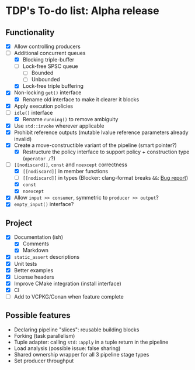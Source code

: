 # TDP's To-do list: Alpha release

## Functionality

- [x] Allow controlling producers
- [ ] Additional concurrent queues
  - [x] Blocking triple-buffer
  - [ ] Lock-free SPSC queue
    - [ ] Bounded
    - [ ] Unbounded
  - [x] Lock-free triple buffering
- [x] Non-locking `get()` interface
  - [x] Rename old interface to make it clearer it blocks
- [x] Apply execution policies
- [ ] `idle()` interface
  - [x] Rename `running()` to remove ambiguity
- [x] Use `std::invoke` wherever applicable
- [x] Prohibit reference outputs (mutable lvalue reference parameters already invalid)
- [x] Create a move-constructible variant of the pipeline (smart pointer?)
  - [x] Restructure the policy interface to support policy + construction type (`operator /`?)
- [ ] `[[nodiscard]]`, `const` and `noexcept` correctness
  - [x] `[[nodiscard]]` in member functions
  - [ ] `[[nodiscard]]` in types (Blocker: clang-format breaks `&&`: [Bug report](https://bugs.llvm.org/show_bug.cgi?id=45942))
  - [x] `const`
  - [x] `noexcept`
- [x] Allow `input >> consumer`, symmetric to `producer >> output`?
- [x] `empty_input()` interface?

## Project

- [x] Documentation (ish)
  - [x] Comments
  - [x] Markdown
- [x] `static_assert` descriptions
- [x] Unit tests
- [x] Better examples
- [x] License headers
- [x] Improve CMake integration (install interface)
- [x] CI
- [ ] Add to VCPKG/Conan when feature complete

## Possible features

- Declaring pipeline "slices": reusable building blocks
- Forking (task parallelism)
- Tuple adapter: calling `std::apply` in a tuple return in the pipeline
- Load analysis (possible issue: false sharing)
- Shared ownership wrapper for all 3 pipeline stage types
- Set producer throughput